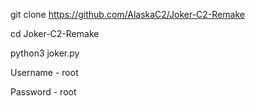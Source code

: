 git clone https://github.com/AlaskaC2/Joker-C2-Remake

cd Joker-C2-Remake

python3 joker.py

Username - root

Password - root
